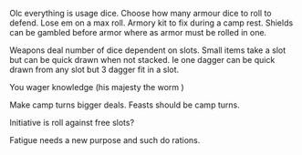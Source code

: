 Olc everything is usage dice. Choose how many armour dice to roll to defend. Lose em on a max roll. Armory kit to fix during a camp rest. Shields can be gambled before armor where as armor must be rolled in one.

Weapons deal number of dice dependent on slots. Small items take a slot but can be quick drawn when not stacked. Ie one dagger can be quick drawn from any slot but 3 dagger fit in a slot.

You wager knowledge (his majesty the worm )

Make camp turns bigger deals. Feasts should be camp turns.

Initiative is roll against free slots?

Fatigue needs a new purpose and such do rations.

